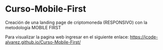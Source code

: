 # Curso-Mobile-First
Creación de una landing page de criptomoneda (RESPONSIVO) con la metodología MOBILE FIRST

Para visualizar la pagina web ingresar en el siguiente enlace: https://jcode-alvarez.github.io/Curso-Mobile-First/
